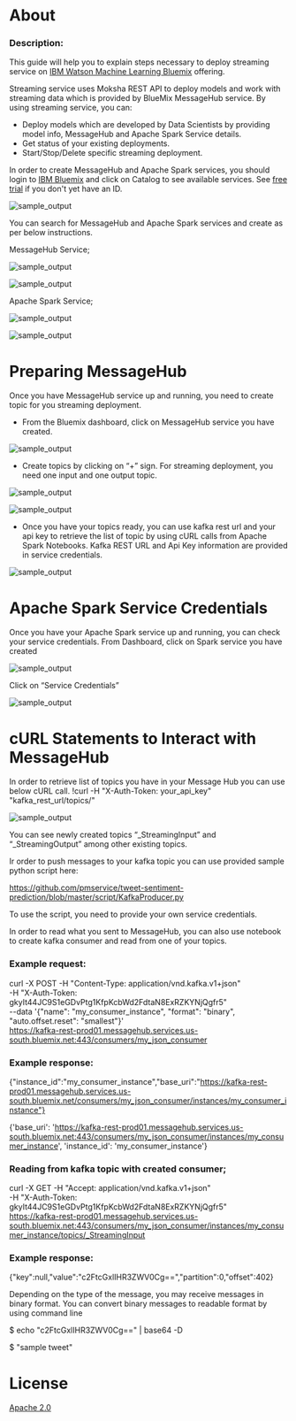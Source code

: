 # About

### Description:

This guide will help you to explain steps necessary to deploy streaming service on [IBM Watson Machine Learning Bluemix][1] offering. 

Streaming service uses Moksha REST API to deploy models and work with streaming data which is provided by BlueMix MessageHub service.
By using streaming service, you can:
- Deploy models which are developed by Data Scientists by providing model info, MessageHub and Apache Spark Service details.
- Get status of your existing deployments.
- Start/Stop/Delete specific streaming deployment.

In order to create MessageHub and Apache Spark services, you should login to [IBM Bluemix][2] and click on Catalog to see available services. See [free trial][3] if you don't yet have an ID.


![sample_output](https://github.com/pmservice/tweet-sentiment-prediction/blob/master/images/catalog.png)

You can search for MessageHub and Apache Spark services and create as per below instructions.

MessageHub Service;

![sample_output](https://github.com/pmservice/tweet-sentiment-prediction/blob/master/images/ms_catalog.png)
  
![sample_output](https://github.com/pmservice/tweet-sentiment-prediction/blob/master/images/ms_service.png)  


Apache Spark Service;

![sample_output](https://github.com/pmservice/tweet-sentiment-prediction/blob/master/images/as_catalog.png)
  
![sample_output](https://github.com/pmservice/tweet-sentiment-prediction/blob/master/images/as_service.png)  


# Preparing MessageHub 

Once you have MessageHub service up and running, you need to create topic for you streaming deployment.

- From the Bluemix dashboard, click on MessageHub service you have created.

![sample_output](https://github.com/pmservice/tweet-sentiment-prediction/blob/master/images/dashboard.png)  

- Create topics by clicking on “+” sign. For streaming deployment, you need one input and one output topic.

![sample_output](https://github.com/pmservice/tweet-sentiment-prediction/blob/master/images/messagehub.png)  

![sample_output](https://github.com/pmservice/tweet-sentiment-prediction/blob/master/images/messagehub_topics.png)

- Once you have your topics ready, you can use kafka rest url and your api key to retrieve the list of topic by using cURL calls from Apache Spark Notebooks. 
Kafka REST URL and Api Key information are provided in service credentials.

![sample_output](https://github.com/pmservice/tweet-sentiment-prediction/blob/master/images/messagehub_sc.png)


# Apache Spark Service Credentials

Once you have your Apache Spark service up and running, you can check your service credentials.
From Dashboard, click on Spark service you have created

![sample_output](https://github.com/pmservice/tweet-sentiment-prediction/blob/master/images/dashboard_as.png)

Click on “Service Credentials”

![sample_output](https://github.com/pmservice/tweet-sentiment-prediction/blob/master/images/apachespark_sc.png)

# cURL Statements to Interact with MessageHub

In order to retrieve list of topics you have in your Message Hub you can use below cURL call.
!curl -H "X-Auth-Token: your_api_key" "kafka_rest_url/topics/"

![sample_output](https://github.com/pmservice/tweet-sentiment-prediction/blob/master/images/curl_topics.png)

You can see newly created topics “_StreamingInput” and “_StreamingOutput” among other existing topics.

Ir order to push messages to your kafka topic you can use provided sample python script here:  

https://github.com/pmservice/tweet-sentiment-prediction/blob/master/script/KafkaProducer.py

To use the script, you need to provide your own service credentials.

In order to read what you sent to MessageHub, you can also use notebook to create kafka consumer and read from one of your topics.

### Example request:

curl -X POST -H "Content-Type: application/vnd.kafka.v1+json" \
-H "X-Auth-Token: gkyIt44JC9S1eGDvPtg1KfpKcbWd2FdtaN8ExRZKYNjQgfr5" \
--data '{"name": "my_consumer_instance", "format": "binary", "auto.offset.reset": "smallest"}' \
https://kafka-rest-prod01.messagehub.services.us-south.bluemix.net:443/consumers/my_json_consumer 

### Example response:

{"instance_id":"my_consumer_instance","base_uri":"https://kafka-rest-prod01.messagehub.services.us-south.bluemix.net/consumers/my_json_consumer/instances/my_consumer_instance"}

{'base_uri': 'https://kafka-rest-prod01.messagehub.services.us-south.bluemix.net:443/consumers/my_json_consumer/instances/my_consumer_instance',
 'instance_id': 'my_consumer_instance'}
 
### Reading from kafka topic with created consumer;

curl -X GET -H "Accept: application/vnd.kafka.v1+json" \
-H "X-Auth-Token: gkyIt44JC9S1eGDvPtg1KfpKcbWd2FdtaN8ExRZKYNjQgfr5" \
https://kafka-rest-prod01.messagehub.services.us-south.bluemix.net:443/consumers/my_json_consumer/instances/my_consumer_instance/topics/_StreamingInput

### Example response:

{"key":null,"value":"c2FtcGxlIHR3ZWV0Cg==","partition":0,"offset":402}

Depending on the type of the message, you may receive messages in binary format. You can convert binary messages to readable format by using command line

$ echo "c2FtcGxlIHR3ZWV0Cg==" | base64 -D

$ "sample tweet"

# License

  
  [Apache 2.0][4]


[1]: https://console.ng.bluemix.net/catalog/services/ibm-watson-machine-learning/
[2]: https://console.ng.bluemix.net/
[3]:  http://www.ibm.com/developerworks/cloud/library/cl-bluemix-fundamentals-start-your-free-trial/index.html
[4]: http://www.apache.org/licenses/LICENSE-2.0.html